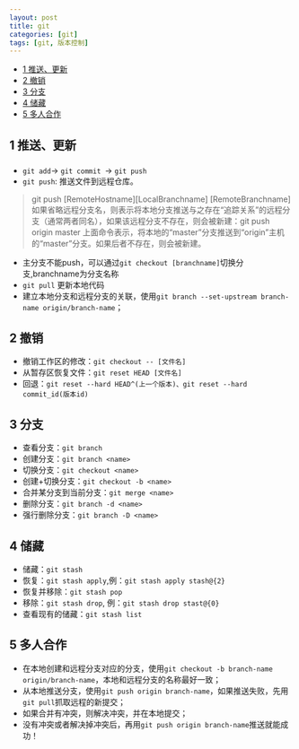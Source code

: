 ```yaml
---
layout: post
title: git
categories: [git]
tags: [git, 版本控制]
---
```


<!-- TOC -->

- [1 推送、更新](#1-推送更新)
- [2 撤销](#2-撤销)
- [3 分支](#3-分支)
- [4 储藏](#4-储藏)
- [5 多人合作](#5-多人合作)

<!-- /TOC -->

## 1 推送、更新

### 

- `git add`-> `git commit `-> `git push`
- `git push`: 推送文件到远程仓库。

> git push [RemoteHostname][LocalBranchname] [RemoteBranchname]
> 如果省略远程分支名，则表示将本地分支推送与之存在“追踪关系”的远程分支（通常两者同名），如果该远程分支不存在，则会被新建：git push origin master
> 上面命令表示，将本地的“master”分支推送到“origin”主机的“master”分支。如果后者不存在，则会被新建。

- 主分支不能push，可以通过`git checkout [branchname]`切换分支,branchname为分支名称
- `git pull` 更新本地代码
- 建立本地分支和远程分支的关联，使用`git branch --set-upstream branch-name origin/branch-name`；

## 2 撤销

- 撤销工作区的修改：`git checkout -- [文件名]`
- 从暂存区恢复文件：`git reset HEAD [文件名]`
- 回退：`git reset --hard HEAD^(上一个版本)、git reset --hard commit_id(版本id)`

## 3 分支

- 查看分支：`git branch`
- 创建分支：`git branch <name>`
- 切换分支：`git checkout <name>`
- 创建+切换分支：`git checkout -b <name>`
- 合并某分支到当前分支：`git merge <name>`
- 删除分支：`git branch -d <name>`
- 强行删除分支：`git branch -D <name>`

## 4 储藏

- 储藏：`git stash`
- 恢复：`git stash apply`,例：`git stash apply stash@{2}`
- 恢复并移除：`git stash pop`
- 移除：`git stash drop`, 例：`git stash drop stast@{0}`
- 查看现有的储藏：`git stash list`

## 5 多人合作

- 在本地创建和远程分支对应的分支，使用`git checkout -b branch-name origin/branch-name`，本地和远程分支的名称最好一致；
- 从本地推送分支，使用`git push origin branch-name`，如果推送失败，先用`git pull`抓取远程的新提交；
- 如果合并有冲突，则解决冲突，并在本地提交；
- 没有冲突或者解决掉冲突后，再用`git push origin branch-name`推送就能成功！
